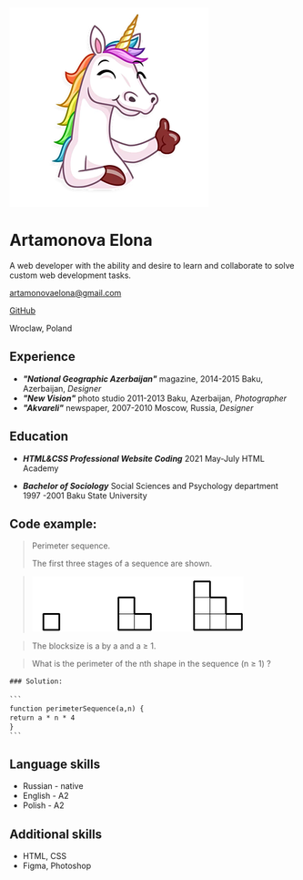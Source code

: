 ![Мое фото](img/edenrozec.png)

# Artamonova Elona
A web developer with the ability and desire to learn and collaborate to solve custom web development tasks.


artamonovaelona@gmail.com

[GitHub](https://github.com/Ntaan/)

Wroclaw, Poland

## Experience
* _**"National Geographic Azerbaijan"**_ magazine, 2014-2015 Baku, Azerbaijan, _Designer_
* _**"New Vision"**_ photo studio 2011-2013 Baku, Azerbaijan, _Photographer_
* _**"Akvareli"**_ newspaper, 2007-2010 Moscow, Russia, _Designer_

## Education
* _**HTML&CSS Professional Website Coding**_
2021 May-July
HTML Academy

* _**Bachelor of Sociology**_
Social Sciences and Psychology department
1997 -2001
Baku State University

## Code example:

>Perimeter sequence.
>
>The first three stages of a sequence are shown.

>![KATA](img/kata.png)

>The blocksize is a by a and a ≥ 1.

>What is the perimeter of the nth shape in the sequence (n ≥ 1) ?

    ### Solution:

    ```
    function perimeterSequence(a,n) {
    return a * n * 4
    }
    ```

## Language skills
* Russian - native
* English - A2
* Polish - A2

## Additional skills
* HTML, CSS
* Figma, Photoshop